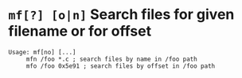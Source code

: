 <!-- TITLE: mf -->

#  `mf[?] [o|n]` Search files for given filename or for offset


```
Usage: mf[no] [...]
     mfn /foo *.c ; search files by name in /foo path
     mfo /foo 0x5e91 ; search files by offset in /foo path
```
